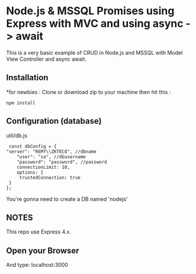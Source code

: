 # Node.js & MSSQL Promises using Express with MVC and using async -> await 
This is a very basic example of CRUD in Node.js and MSSQL with Model View Controller and async await.
## Installation
*for newbies : Clone or download zip to your machine then hit this :

	npm install

## Configuration (database)
util/db.js

     const dbConfig = {
   	"server": "REMY\\ZKTECO", //dbname
    	"user": "sa", //dbusername
    	"password": "password", //password
    	connectionLimit: 10,
    	options: {
       	 trustedConnection: true
   	 }
    };


	
You're gonna need to create a DB named 'nodejs'

## NOTES
This repo use Express 4.x.

## Open your Browser
And type: localhost:3000
